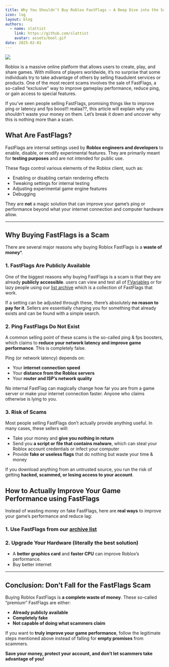 ```yaml
---
title: Why You Shouldn’t Buy Roblox FastFlags – A Deep Dive into the Scam
icon: log
layout: blog
authors:
  - name: slattist
    link: https://github.com/slattist
    avatar: assets/bool.gif
date: 2025-02-01
---
```


![](https://raw.githubusercontent.com/bloxstraplabs/bloxstrap/refs/heads/main/Images/Bloxstrap-full-dark.png)

Roblox is a massive online platform that allows users to create, play, and share games. With millions of players worldwide, it’s no surprise that some individuals try to take advantage of others by selling fraudulent services or products. One of the most recent scams involves the sale of FastFlags, a so-called “exclusive” way to improve gameplay performance, reduce ping, or gain access to special features.

If you’ve seen people selling FastFlags, promising things like to improve ping or latency and fps boost!! realaa??, this article will explain why you shouldn’t waste your money on them. Let’s break it down and uncover why this is nothing more than a scam.

## **What Are FastFlags?**  

FastFlags are internal settings used by **Roblox engineers and developers** to enable, disable, or modify experimental features. They are primarily meant for **testing purposes** and are not intended for public use.  

These flags control various elements of the Roblox client, such as:  

- Enabling or disabling certain rendering effects  
- Tweaking settings for internal testing  
- Adjusting experimental game engine features  
- Debugging

They are **not** a magic solution that can improve your game’s ping or performance beyond what your internet connection and computer hardware allow.  

---

## **Why Buying FastFlags is a Scam**  

There are several major reasons why buying Roblox FastFlags is a **waste of money***.  

### **1. FastFlags Are Publicly Available**  

One of the biggest reasons why buying FastFlags is a scam is that they are already **publicly accessible**. users can view and test all of [FVariables](https://raw.githubusercontent.com/MaximumADHD/Roblox-Client-Tracker/refs/heads/roblox/FVariables.txt) or for lazy people using our [list archive](https://virtualflags.github.io/archive/) which is a collection of FastFlags that work.  

If a setting can be adjusted through these, there’s absolutely **no reason to pay for it**. Sellers are essentially charging you for something that already exists and can be found with a simple search.  

### **2. Ping FastFlags Do Not Exist**  

A common selling point of these scams is the so-called ping & fps boosters, which claims to **reduce your network latency and improve game performance**. This is completely false.  

Ping (or network latency) depends on:  
- Your **internet connection speed**  
- Your **distance from the Roblox servers**  
- Your **router and ISP’s network quality**  

No internal FastFlag can magically change how far you are from a game server or make your internet connection faster. Anyone who claims otherwise is lying to you.  

### **3. Risk of Scams**  

Most people selling FastFlags don’t actually provide anything useful. In many cases, these sellers will:  
- Take your money and **give you nothing in return**  
- Send you **a script or file that contains malware**, which can steal your Roblox account credentials or infect your computer  
- Provide **fake or useless flags** that do nothing but waste your time & money 

If you download anything from an untrusted source, you run the risk of getting **hacked, scammed, or losing access to your account**.  

## **How to Actually Improve Your Game Performance using  FastFlags**  

Instead of wasting money on fake FastFlags, here are **real ways** to improve your game’s performance and reduce lag:  


### **1. Use FastFlags from our [archive list](https://virtualflags.github.io/archive/)**  

### **2. Upgrade Your Hardware (literally the best solution)**  
- A **better graphics card** and **faster CPU** can improve Roblox’s performance.  
- Buy better internet

---

## **Conclusion: Don’t Fall for the FastFlags Scam**  

Buying Roblox FastFlags is **a complete waste of money**. These so-called “premium” FastFlags are either:  
- **Already publicly available**  
- **Completely fake**  
- **Not capable of doing what scammers claim**  

If you want to **truly improve your game performance**, follow the legitimate steps mentioned above instead of falling for **empty promises** from scammers.  

**Save your money, protect your account, and don’t let scammers take advantage of you!**
